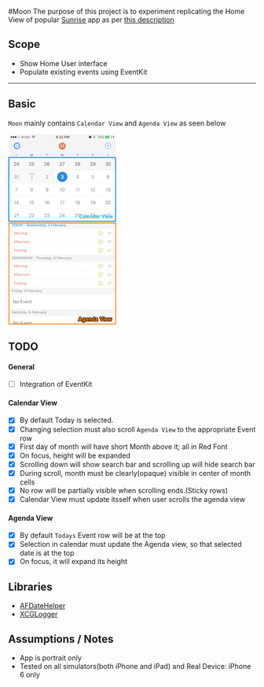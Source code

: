 #Moon
The purpose of this project is to experiment replicating the Home View of popular [Sunrise](https://itunes.apple.com/us/app/sunrise-calendar-outlook-app/id599114150?mt=8) app as per [this description](https://github.com/outlook/jobs/blob/master/instructions/ios-engineer.md)

## Scope
* Show Home User interface
* Populate existing events using EventKit

----
## Basic
`Moon` mainly contains `Calendar View` and `Agenda View` as seen below

![ProgressKit Banner](/Other/screenshot2.png)
## TODO
#### General
- [ ] Integration of EventKit

#### Calendar View
- [x] By default Today is selected.
- [x] Changing selection must also scroll `Agenda View` to the appropriate Event row
- [x] First day of month will have short Month above it; all in Red Font
- [x] On focus, height will be expanded
- [x] Scrolling down will show search bar and scrolling up will hide search bar
- [x] During scroll, month must be clearly(opaque) visible in center of month cells
- [x] No row will be partially visible when scrolling ends.(Sticky rows)
- [x] Calendar View must update itsself when user scrolls the agenda view

#### Agenda View
- [x] By default `Todays` Event row will be at the top
- [x] Selection in calendar must update the Agenda view, so that selected date is at the top
- [x] On focus, it will expand its height

## Libraries
* [AFDateHelper](https://github.com/melvitax/AFDateHelper)
* [XCGLogger](https://github.com/DaveWoodCom/XCGLogger)

## Assumptions /  Notes
* App is portrait only
* Tested on all simulators(both iPhone and iPad) and Real Device: iPhone 6 only
